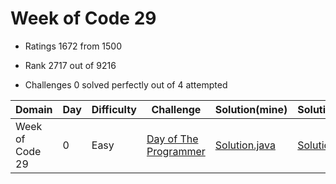 # Week of Code 29

* Ratings
 1672 from 1500

* Rank
 2717 out of 9216

* Challenges
 0 solved perfectly out of 4 attempted


| Domain          | Day | Difficulty |Challenge | Solution(mine) | Solution(editor) |
| --------------- | --- | ---------- | -------- | -------------- | ---------------- |
| Week of Code 29 | 0   | Easy       | [Day of The Programmer](https://www.hackerrank.com/contests/w29/challenges/day-of-the-programmer)  | [Solution.java](src/mine/dayoftheprogrammer/Solution.java) | [Solution.java](src/editor/dayoftheprogrammer/Solution.java) |
